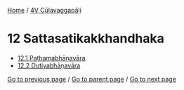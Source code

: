 
[Home](/) / [4V Cūḷavaggapāḷi](/tipitaka/4V.md)

# 12 Sattasatikakkhandhaka

* [12.1 Paṭhamabhāṇavāra](/tipitaka/4V/12/12.1.md)
* [12.2 Dutiyabhāṇavāra](/tipitaka/4V/12/12.2.md)

[Go to previous page](/tipitaka/4V/11/11.3.md) / [Go to parent page](/tipitaka/4V/0.md) / [Go to next page](/tipitaka/4V/12/12.1.md)


